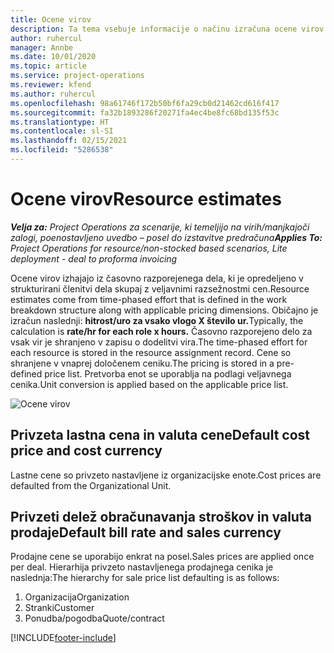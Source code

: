 ```yaml
---
title: Ocene virov
description: Ta tema vsebuje informacije o načinu izračuna ocene virov v storitvi Project Operations.
author: ruhercul
manager: Annbe
ms.date: 10/01/2020
ms.topic: article
ms.service: project-operations
ms.reviewer: kfend
ms.author: ruhercul
ms.openlocfilehash: 98a61746f172b50bf6fa29cb0d21462cd616f417
ms.sourcegitcommit: fa32b1893286f20271fa4ec4be8fc68bd135f53c
ms.translationtype: HT
ms.contentlocale: sl-SI
ms.lasthandoff: 02/15/2021
ms.locfileid: "5286538"
---
```

# <a name="resource-estimates"></a><span data-ttu-id="105be-103">Ocene virov</span><span class="sxs-lookup"><span data-stu-id="105be-103">Resource estimates</span></span>

<span data-ttu-id="105be-104">_**Velja za:** Project Operations za scenarije, ki temeljijo na virih/manjkajoči zalogi, poenostavljeno uvedbo – posel do izstavitve predračuna_</span><span class="sxs-lookup"><span data-stu-id="105be-104">_**Applies To:** Project Operations for resource/non-stocked based scenarios, Lite deployment - deal to proforma invoicing_</span></span>

<span data-ttu-id="105be-105">Ocene virov izhajajo iz časovno razporejenega dela, ki je opredeljeno v strukturirani členitvi dela skupaj z veljavnimi razsežnostmi cen.</span><span class="sxs-lookup"><span data-stu-id="105be-105">Resource estimates come from time-phased effort that is defined in the work breakdown structure along with applicable pricing dimensions.</span></span> <span data-ttu-id="105be-106">Običajno je izračun naslednji: **hitrost/uro za vsako vlogo X število ur.**</span><span class="sxs-lookup"><span data-stu-id="105be-106">Typically, the calculation is **rate/hr for each role x hours.**</span></span> <span data-ttu-id="105be-107">Časovno razporejeno delo za vsak vir je shranjeno v zapisu o dodelitvi vira.</span><span class="sxs-lookup"><span data-stu-id="105be-107">The time-phased effort for each resource is stored in the resource assignment record.</span></span> <span data-ttu-id="105be-108">Cene so shranjene v vnaprej določenem ceniku.</span><span class="sxs-lookup"><span data-stu-id="105be-108">The pricing is stored in a pre-defined price list.</span></span> <span data-ttu-id="105be-109">Pretvorba enot se uporablja na podlagi veljavnega cenika.</span><span class="sxs-lookup"><span data-stu-id="105be-109">Unit conversion is applied based on the applicable price list.</span></span>

![Ocene virov](./media/navigation12.png)

## <a name="default-cost-price-and-cost-currency"></a><span data-ttu-id="105be-111">Privzeta lastna cena in valuta cene</span><span class="sxs-lookup"><span data-stu-id="105be-111">Default cost price and cost currency</span></span>

<span data-ttu-id="105be-112">Lastne cene so privzeto nastavljene iz organizacijske enote.</span><span class="sxs-lookup"><span data-stu-id="105be-112">Cost prices are defaulted from the Organizational Unit.</span></span>

## <a name="default-bill-rate-and-sales-currency"></a><span data-ttu-id="105be-113">Privzeti delež obračunavanja stroškov in valuta prodaje</span><span class="sxs-lookup"><span data-stu-id="105be-113">Default bill rate and sales currency</span></span>

<span data-ttu-id="105be-114">Prodajne cene se uporabijo enkrat na posel.</span><span class="sxs-lookup"><span data-stu-id="105be-114">Sales prices are applied once per deal.</span></span> <span data-ttu-id="105be-115">Hierarhija privzeto nastavljenega prodajnega cenika je naslednja:</span><span class="sxs-lookup"><span data-stu-id="105be-115">The hierarchy for sale price list defaulting is as follows:</span></span>

1. <span data-ttu-id="105be-116">Organizacija</span><span class="sxs-lookup"><span data-stu-id="105be-116">Organization</span></span>
2. <span data-ttu-id="105be-117">Stranki</span><span class="sxs-lookup"><span data-stu-id="105be-117">Customer</span></span>
3. <span data-ttu-id="105be-118">Ponudba/pogodba</span><span class="sxs-lookup"><span data-stu-id="105be-118">Quote/contract</span></span>


[!INCLUDE[footer-include](../includes/footer-banner.md)]